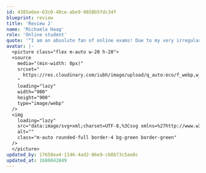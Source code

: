 ```yaml
---
id: 4385a6ee-63c0-40ce-abe9-9658b5fdc34f
blueprint: review
title: 'Review 2'
name: 'Michaela Haag'
role: 'Online student'
quote: '“I am an absolute fan of online exams! Due to my very irregular work schedule, I need this flexibility.”'
avatar: |-
  <picture class="flex m-auto w-20 h-20">
  <source
    media="(min-width: 0px)"
    srcset="
      https://res.cloudinary.com/iubh/image/upload/q_auto:eco/f_webp,w_900,c_fill,dpr_auto,g_face,ar_1:1/07%20-%20Pages/Unit%20Bilder/Fernstudium/Erfolgsgeschichten/Michaela-Haag-1600x996-1_gocak4.jpg
    "
    loading="lazy"
    width="900"
    height="900"
    type="image/webp"
  />
  <img
    loading="lazy"
    src="data:image/svg+xml;charset=UTF-8,%3Csvg xmlns=%27http://www.w3.org/2000/svg%27 viewBox=%270 0 1600 996%27%3E%3C/svg%3E"
    alt=""
    class="m-auto rounded-full border-4 bg-green border-green"
  />
  </picture>
updated_by: 17658ea4-1146-4ad2-86e9-cb8b73c5ae8c
updated_at: 1686042849
---
```

